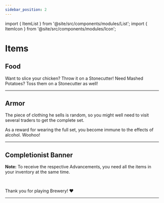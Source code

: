 ```yaml
---
sidebar_position: 2
---
```


import { ItemList } from '@site/src/components/modules/List';
import { ItemIcon } from '@site/src/components/modules/Icon';

# Items
## Food
<ItemIcon modId="brewery" imageId="pretzel.png" description="What would the Brewfest be without food? There is a variety of food inspired by the Bavarian Oktoberfest. Most of it can be easily made in the Smoker. For others, one must get a bit more creative." />

Want to slice your chicken? Throw it on a Stonecutter!
Need Mashed Potatoes? Toss them on a Stonecutter as well!

***

## Armor
<ItemIcon modId="brewery" imageId="brewfest_hat.png" description="And of course, everyone attending the Brewfest should be properly dressed. The corresponding clothing can be obtained from a Bartender Villager. This villager uses a Barblock as a workstation." />

The piece of clothing he sells is random, so you might well need to visit several traders to get the complete set.

As a reward for wearing the full set, you become immune to the effects of alcohol. Woohoo!

***

## Completionist Banner
<ItemIcon modId="brewery" imageId="beer_standard.png" description="The Completionist Banner is awarded to all players who have crafted all Beverages from the Brewery Mod." />

**Note:** To receive the respective Advancements, you need all the items in your inventory at the same time.

<br />

Thank you for playing Brewery! ❤️

***